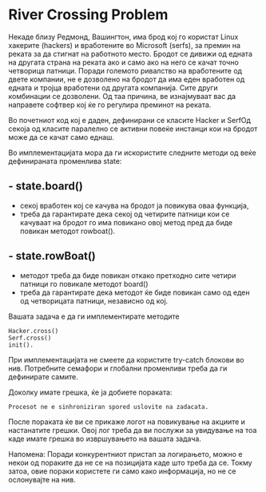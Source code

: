 # River Crossing Problem #

Некаде близу Редмонд, Вашингтон, има брод кој го користат Linux хакерите (hackers) и вработените во Microsoft (serfs), за премин на реката за да стигнат на работното место. Бродот се дивижи од едната на другата страна на реката ако и само ако на него се качат точно четворица патници.  Поради големото ривалство на вработените од двете компании, не е дозволено на бродот да има еден вработен од едната и тројца вработени од другата компанија. Сите други комбинации се дозволени. Од таа причина, ве изнајмуваат вас да направете софтвер кој ќе го регулира преминот на реката.

Во почетниот код кој е даден, дефинирани се класите Hacker и SerfОд секоја од класите паралелно се активни повеќе инстанци кои на бродот може да се качат само еднаш.

Во имплементацијата мора да ги искористите следните методи од веќе дефинираната променлива state:
	

##  -  	state.board()  ## 
- секој вработен кој се качува на бродот ја повикува оваа функција,
- треба да гарантирате дека секој од четирите патници кои се качуваат на бродот го има повикано овој метод пред да биде повикан методот rowboat().
	

##  -   state.rowBoat()   ## 
- методот треба да биде повикан откако претходно сите четири патници го повикале методот board()
- треба да гарантирате дека методот ќе биде повикан само од еден од четворицата патници, независно од кој.

Вашата задача е да ги имплементирате методите 

	Hacker.cross()
	Serf.cross() 
	init().
 При имплементацијата не смеете да користите try-catch блокови во нив. Потребните семафори и глобални променливи треба да ги дефинирате самите.

Доколку имате грешка, ќе ја добиете пораката:

	Procesot ne e sinhroniziran spored uslovite na zadacata.

После пораката ќе ви се прикаже логот на повикување на акциите и настанатите грешки. Овој лог треба да ви послужи за увидување на тоа каде имате грешка во извршувањето на вашата задача.

Напомена:
 Поради конкурентниот пристап за логирањето, можно е некои од пораките да не се на позицијата каде што треба да се. Токму затоа, овие пораки користете ги само како информација, но не се ослонувајте на нив.

